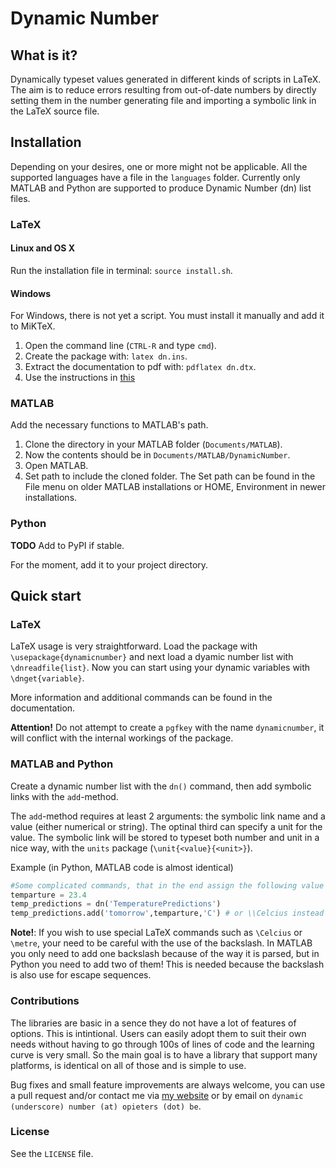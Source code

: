 Dynamic Number
==============

What is it?
-----------

Dynamically typeset values generated in different kinds of scripts in LaTeX. The aim is to reduce errors resulting from out-of-date numbers by directly setting them in the number generating file and importing a symbolic link in the LaTeX source file.

Installation
------------

Depending on your desires, one or more might not be applicable. All the supported languages have a file in the `languages` folder. Currently only MATLAB and Python are supported to produce Dynamic Number (dn) list files.

### LaTeX

#### Linux and OS X

Run the installation file in terminal: `source install.sh`.

#### Windows

For Windows, there is not yet a script. You must install it manually and add it to MiKTeX.

1. Open the command line (`CTRL-R` and type `cmd`).
2. Create the package with: `latex dn.ins`.
3. Extract the documentation to pdf with: `pdflatex dn.dtx`.
4. Use the instructions in [this](http://tex.stackexchange.com/questions/2063/how-can-i-manually-install-a-package-on-miktex-windows)

### MATLAB

Add the necessary functions to MATLAB's path.

1. Clone the directory in your MATLAB folder (`Documents/MATLAB`).
2. Now the contents should be in `Documents/MATLAB/DynamicNumber`.
3. Open MATLAB.
4. Set path to include the cloned folder. The Set path can be found in the File menu on older MATLAB installations or HOME, Environment in newer installations.

### Python

**TODO** Add to PyPI if stable.

For the moment, add it to your project directory.

Quick start
-----------

### LaTeX

LaTeX usage is very straightforward. Load the package with `\usepackage{dynamicnumber}` and next load a dyamic number list with `\dnreadfile{list}`. Now you can start using your dynamic variables with `\dnget{variable}`.

More information and additional commands can be found in the documentation.

**Attention!** Do not attempt to create a `pgfkey` with the name `dynamicnumber`, it will conflict with the internal workings of the package.

### MATLAB and Python

Create a dynamic number list with the `dn()` command, then add symbolic links with the `add`-method.

The `add`-method requires at least 2 arguments: the symbolic link name and a value (either numerical or string). The optinal third can specify a unit for the value. The symbolic link will be stored to typeset both number and unit in a nice way, with the `units` package (`\unit{<value}{<unit>}`).

Example (in Python, MATLAB code is almost identical)

```python
#Some complicated commands, that in the end assign the following value to temperature:
temparture = 23.4
temp_predictions = dn('TemperaturePredictions')
temp_predictions.add('tomorrow',temparture,'C') # or \\Celcius instead of C
```

**Note!**: If you wish to use special LaTeX commands such as `\Celcius` or `\metre`, your need to be careful with the use of the backslash. In MATLAB you only need to add one backslash because of the way it is parsed, but in Python you need to add two of them! This is needed because the backslash is also use for escape sequences.

### Contributions

The libraries are basic in a sence they do not have a lot of features of options. This is intintional. Users can easily adopt them to suit their own needs without having to go through 100s of lines of code and the learning curve is very small. So the main goal is to have a library that support many platforms, is identical on all of those and is simple to use.

Bug fixes and small feature improvements are always welcome, you can use a pull request and/or contact me via [my website](users.ugent.be/~opieters) or by email on `dynamic (underscore) number (at) opieters (dot) be`.


### License

See the `LICENSE` file.
